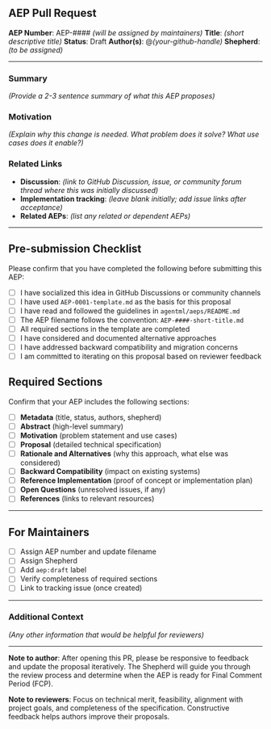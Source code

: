 ## AEP Pull Request

**AEP Number**: AEP-#### *(will be assigned by maintainers)*
**Title**: *(short descriptive title)*
**Status**: Draft
**Author(s)**: @*(your-github-handle)*
**Shepherd**: *(to be assigned)*

---

### Summary

*(Provide a 2-3 sentence summary of what this AEP proposes)*


### Motivation

*(Explain why this change is needed. What problem does it solve? What use cases does it enable?)*


### Related Links

- **Discussion**: *(link to GitHub Discussion, issue, or community forum thread where this was initially discussed)*
- **Implementation tracking**: *(leave blank initially; add issue links after acceptance)*
- **Related AEPs**: *(list any related or dependent AEPs)*

---

## Pre-submission Checklist

Please confirm that you have completed the following before submitting this AEP:

- [ ] I have socialized this idea in GitHub Discussions or community channels
- [ ] I have used `AEP-0001-template.md` as the basis for this proposal
- [ ] I have read and followed the guidelines in `agentml/aeps/README.md`
- [ ] The AEP filename follows the convention: `AEP-####-short-title.md`
- [ ] All required sections in the template are completed
- [ ] I have considered and documented alternative approaches
- [ ] I have addressed backward compatibility and migration concerns
- [ ] I am committed to iterating on this proposal based on reviewer feedback

## Required Sections

Confirm that your AEP includes the following sections:

- [ ] **Metadata** (title, status, authors, shepherd)
- [ ] **Abstract** (high-level summary)
- [ ] **Motivation** (problem statement and use cases)
- [ ] **Proposal** (detailed technical specification)
- [ ] **Rationale and Alternatives** (why this approach, what else was considered)
- [ ] **Backward Compatibility** (impact on existing systems)
- [ ] **Reference Implementation** (proof of concept or implementation plan)
- [ ] **Open Questions** (unresolved issues, if any)
- [ ] **References** (links to relevant resources)

---

## For Maintainers

- [ ] Assign AEP number and update filename
- [ ] Assign Shepherd
- [ ] Add `aep:draft` label
- [ ] Verify completeness of required sections
- [ ] Link to tracking issue (once created)

---

### Additional Context

*(Any other information that would be helpful for reviewers)*


---

**Note to author**: After opening this PR, please be responsive to feedback and update the proposal iteratively. The Shepherd will guide you through the review process and determine when the AEP is ready for Final Comment Period (FCP).

**Note to reviewers**: Focus on technical merit, feasibility, alignment with project goals, and completeness of the specification. Constructive feedback helps authors improve their proposals.
